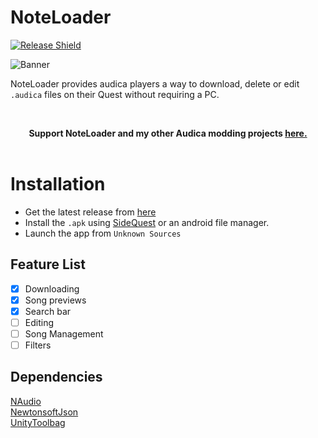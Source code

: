 # NoteLoader

[![Release Shield](https://img.shields.io/badge/Current%20Release-Pre--Alpha-green)](https://github.com/octoberU/NoteLoader/releases)

![Banner](https://github.com/octoberU/NoteLoader/raw/main/.github/Banner.png "Banner")

 NoteLoader provides audica players a way to download, delete or edit `.audica` files on their Quest without requiring a PC.  

<br>

<p align="center">
<b>Support NoteLoader and my other Audica modding projects <a href="https://ko-fi.com/october_">here.</a></b><br>

<br>

# Installation
* Get the latest release from [here](https://github.com/octoberU/NoteLoader/releases)
* Install the `.apk` using [SideQuest](https://sidequestvr.com/) or an android file manager.
* Launch the app from `Unknown Sources`



## Feature List

- [x] Downloading
- [x] Song previews
- [x] Search bar
- [ ] Editing
- [ ] Song Management
- [ ] Filters

## Dependencies
[NAudio](https://www.nuget.org/packages/NAudio/)  
[NewtonsoftJson](https://www.nuget.org/packages/Newtonsoft.Json/)  
[UnityToolbag](https://github.com/nickgravelyn/UnityToolbag)